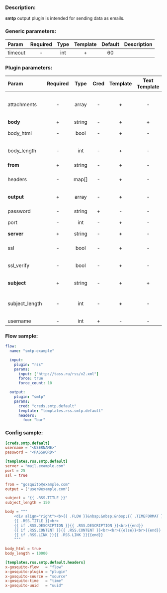 ### Description:

**smtp** output plugin is intended for sending data as emails.


### Generic parameters:

| Param   | Required | Type | Template | Default | Description |
|:--------|:--------:|:----:|:--------:|:-------:|:------------|
| timeout |    -     | int  |    +     |   60    |             |


### Plugin parameters:

| Param          | Required |  Type  | Cred | Template | Text Template | Default |        Example         | Description                                                                                                |
|:---------------|:--------:|:------:|:----:|:--------:|:-------------:|:-------:|:----------------------:|:-----------------------------------------------------------------------------------------------------------|
| attachments    |    -     | array  |  -   |    +     |       -       |   []    |    ["data.array0"]     | List of [DataItem](https://github.com/livelace/gosquito/blob/master/docs/data.md) fields with files paths. |
| **body**       |    +     | string |  -   |    +     |       +       |   ""    |   "{{.RSS.CONTENT}}"   | Email body.                                                                                                |
| body_html      |    -     |  bool  |  -   |    +     |       -       |  true   |         false          | Send body as HTML.                                                                                         |
| body_length    |    -     |  int   |  -   |    +     |       -       |  10000  |          1000          | Maximum body length in letters.                                                                            |
| **from**       |    +     | string |  -   |    +     |       -       |   ""    | "gosquito@example.com" | Email from.                                                                                                |
| headers        |    -     | map[]  |  -   |    +     |       -       |  map[]  |      see example       | Dynamic list of email headers.                                                                             |
| **output**     |    +     | array  |  -   |    +     |       -       |   []    | ["user1@example.com"]  | List of recipients.                                                                                        |
| password       |    -     | string |  +   |    -     |       -       |   ""    |           ""           | SMTP password.                                                                                             |
| port           |    -     |  int   |  -   |    +     |       -       |   25    |          465           | SMTP port.                                                                                                 |
| **server**     |    +     | string |  -   |    +     |       -       |   ""    |   "mail.example.com"   | SMTP server.                                                                                               |
| ssl            |    -     |  bool  |  -   |    +     |       -       |  false  |          true          | Use SSL for connection.                                                                                    |
| ssl_verify     |    -     |  bool  |  -   |    +     |       -       |  true   |         false          | Verify server certificate.                                                                                    |
| **subject**    |    +     | string |  -   |    +     |       +       |   ""    |  "{{.TWITTER.TEXT}}"   | Email subject.                                                                                             |
| subject_length |    -     |  int   |  -   |    +     |       -       |   100   |          300           | Maximum subject length in letters.                                                                         |
| username       |    -     |  int   |  +   |    -     |       -       |   ""    |           ""           | SMTP user.                                                                                                 |


### Flow sample:

```yaml
flow:
  name: "smtp-example"

  input:
    plugin: "rss"
    params:
      input: ["http://tass.ru/rss/v2.xml"]
      force: true
      force_count: 10

  output:
    plugin: "smtp"
    params:
      cred: "creds.smtp.default"
      template: "templates.rss.smtp.default"
      headers:
        foo: "bar"
```

### Config sample:

```toml
[creds.smtp.default]
username = "<USERNAME>"
password = "<PASSWORD>"

[templates.rss.smtp.default]
server = "mail.example.com"
port = 25
ssl = true

from = "gosquito@example.com"
output = ["user@example.com"]

subject = "{{ .RSS.TITLE }}"
subject_length = 150

body = """
    <div align="right"><b>{{ .FLOW }}&nbsp;&nbsp;&nbsp;{{ .TIMEFORMAT }}</b></div>
    {{ .RSS.TITLE }}<br>
    {{ if .RSS.DESCRIPTION }}{{ .RSS.DESCRIPTION }}<br>{{end}}
    {{ if .RSS.CONTENT }}{{ .RSS.CONTENT }}<br><br>{{else}}<br>{{end}}
    {{ if .RSS.LINK }}{{ .RSS.LINK }}{{end}}
    """
    
body_html = true
body_length = 10000

[templates.rss.smtp.default.headers]
x-gosquito-flow   = "flow"
x-gosquito-plugin = "plugin"
x-gosquito-source = "source"
x-gosquito-time   = "time"
x-gosquito-uuid   = "uuid"
```

